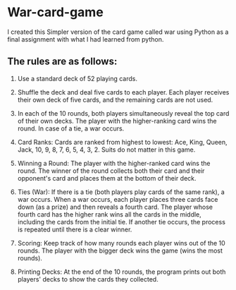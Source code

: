 # War-card-game
I created this Simpler version of the card game called war using Python as a final assignment with what I had learned from python.
## The rules are as follows:
1. Use a standard deck of 52 playing cards.

2. Shuffle the deck and deal five cards to each player. Each player receives their own deck of five cards, and the      remaining cards are not used.

3. In each of the 10 rounds, both players simultaneously reveal the top card of their own decks. The player with the higher-ranking card wins the round. In case of a tie, a war occurs.

4. Card Ranks:
    Cards are ranked from highest to lowest: Ace, King, Queen, Jack, 10, 9, 8, 7, 6, 5, 4, 3, 2.
    Suits do not matter in this game.

5. Winning a Round:
    The player with the higher-ranked card wins the round.
    The winner of the round collects both their card and their opponent's card and places them at the bottom of their deck.

6. Ties (War):
    If there is a tie (both players play cards of the same rank), a war occurs. When a war occurs, each player places three cards face down (as a prize) and then reveals a fourth card.
    The player whose fourth card has the higher rank wins all the cards in the middle, including the cards from the initial tie.
    If another tie occurs, the process is repeated until there is a clear winner.

7. Scoring:
    Keep track of how many rounds each player wins out of the 10 rounds.
    The player with the bigger deck wins the game (wins the most rounds).

8. Printing Decks:
    At the end of the 10 rounds, the program prints out both players' decks to show the cards they collected.
